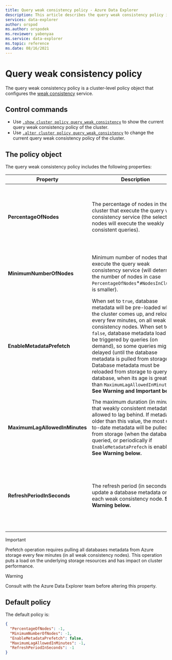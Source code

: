 ```yaml
---
title: Query weak consistency policy - Azure Data Explorer
description: This article describes the query weak consistency policy in Azure Data Explorer.
services: data-explorer
author: orspod
ms.author: orspodek
ms.reviewer: yabenyaa
ms.service: data-explorer
ms.topic: reference
ms.date: 08/16/2021
---
```

# Query weak consistency policy

The query weak consistency policy is a cluster-level policy object that configures the [weak consistency](../concepts/queryconsistency.md) service.

## Control commands

* Use [`.show cluster policy query_weak_consistency`](show-query-weak-consistency-policy.md) to show the current query weak consistency policy of the cluster.
* Use [`.alter cluster policy query_weak_consistency`](alter-query-weak-consistency-policy.md) to change the current query weak consistency policy of the cluster.

## The policy object

The query weak consistency policy includes the following properties:

| Property | Description | Values | Default
|---|---|---|---|
| **PercentageOfNodes** | The percentage of nodes in the cluster that execute the query weak consistency service (the selected nodes will execute the weakly consistent queries). | An integer between `1` to `100`, or `-1` for default value (which is currently `20%`). | `-1`
| **MinimumNumberOfNodes** | Minimum number of nodes that execute the query weak consistency service (will determine the number of nodes in case `PercentageOfNodes`*`#NodesInCluster` is smaller). | A positive integer, or `-1` for default value (currently `0`). | `-1`
|**EnableMetadataPrefetch** | When set to `true`, database metadata will be pre-loaded when the cluster comes up, and reloaded every few minutes, on all weak consistency nodes. When set to `false`, database metadata load will be triggered by queries (on demand), so some queries might be delayed (until the database metadata is pulled from storage).  Database metadata must be reloaded from storage to query the database, when its age is greater than `MaximumLagAllowedInMinutes`.  **See Warning and Important below.** | `true` or `false` | `false`
|  **MaximumLagAllowedInMinutes** | The maximum duration (in minutes) that weakly consistent metadata is allowed to lag behind.  If metadata is older than this value, the most up-to-date metadata will be pulled from storage (when the database is queried, or periodically if `EnableMetadataPrefech` is enabled). **See Warning below.** | An integer between `1` to `60`, or `-1` for default value (currently `5` minutes). | `-1`
| **RefreshPeriodInSeconds** | The refresh period (in seconds) to update a database metadata on each weak consistency node. **See Warning below.** | An integer between `30` to `1800`, or `-1` for default value (currently `120` seconds).| `-1`

> [!IMPORTANT]
> Prefetch operation requires pulling all databases metadata from Azure storage every few minutes (in all weak consistency nodes). This operation puts a load on the underlying storage resources and has impact on cluster performance.

> [!WARNING]
> Consult with the Azure Data Explorer team before altering this property.

## Default policy

The default policy is:

```json
{
  "PercentageOfNodes": -1,
  "MinimumNumberOfNodes": -1,
  "EnableMetadataPrefetch": false,
  "MaximumLagAllowedInMinutes": -1,
  "RefreshPeriodInSeconds": -1
}
```
